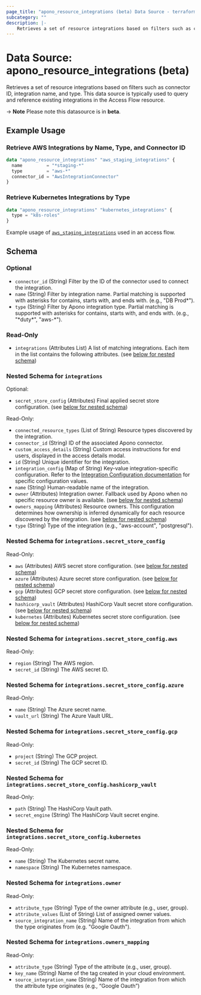 ```yaml
---
page_title: "apono_resource_integrations (beta) Data Source - terraform-provider-apono"
subcategory: ""
description: |-
    Retrieves a set of resource integrations based on filters such as connector ID, integration name, and type. This data source is typically used to query and reference existing integrations in the Access Flow resource.
---
```


# Data Source: apono_resource_integrations (beta)

Retrieves a set of resource integrations based on filters such as connector ID, integration name, and type. This data source is typically used to query and reference existing integrations in the Access Flow resource.

-> **Note** Please note this datasource is in **beta**.

## Example Usage

### Retrieve AWS Integrations by Name, Type, and Connector ID

```terraform
data "apono_resource_integrations" "aws_staging_integrations" {
  name         = "*staging-*"
  type         = "aws-*"
  connector_id = "AwsIntegrationConnector"
}
```

### Retrieve Kubernetes Integrations by Type

```terraform
data "apono_resource_integrations" "kubernetes_integrations" {
  type = "k8s-roles"
}
```

Example usage of [`aws_staging_integrations`](../resources/access_flow_v2.md#integration-owner-as-approver) used in an access flow.

<!-- schema generated by tfplugindocs -->
## Schema

### Optional

- `connector_id` (String) Filter by the ID of the connector used to connect the integration.
- `name` (String) Filter by integration name. Partial matching is supported with asterisks for contains, starts with, and ends with. (e.g., "DB Prod*").
- `type` (String) Filter by Apono integration type. Partial matching is supported with asterisks for contains, starts with, and ends with. (e.g., "\*duty\*", "aws-*").

### Read-Only

- `integrations` (Attributes List) A list of matching integrations. Each item in the list contains the following attributes. (see [below for nested schema](#nestedatt--integrations))

<a id="nestedatt--integrations"></a>
### Nested Schema for `integrations`

Optional:

- `secret_store_config` (Attributes) Final applied secret store configuration. (see [below for nested schema](#nestedatt--integrations--secret_store_config))

Read-Only:

- `connected_resource_types` (List of String) Resource types discovered by the integration.
- `connector_id` (String) ID of the associated Apono connector.
- `custom_access_details` (String) Custom access instructions for end users, displayed in the access details modal.
- `id` (String) Unique identifier for the integration.
- `integration_config` (Map of String) Key-value integration-specific configuration. Refer to the [Integration Configuration documentation](https://docs.apono.io/metadata-for-integration-config) for specific configuration values.
- `name` (String) Human-readable name of the integration.
- `owner` (Attributes) Integration owner. Fallback used by Apono when no specific resource owner is available. (see [below for nested schema](#nestedatt--integrations--owner))
- `owners_mapping` (Attributes) Resource owners. This configuration determines how ownership is inferred dynamically for each resource discovered by the integration. (see [below for nested schema](#nestedatt--integrations--owners_mapping))
- `type` (String) Type of the integration (e.g., "aws-account", "postgresql").

<a id="nestedatt--integrations--secret_store_config"></a>
### Nested Schema for `integrations.secret_store_config`

Read-Only:

- `aws` (Attributes) AWS secret store configuration. (see [below for nested schema](#nestedatt--integrations--secret_store_config--aws))
- `azure` (Attributes) Azure secret store configuration. (see [below for nested schema](#nestedatt--integrations--secret_store_config--azure))
- `gcp` (Attributes) GCP secret store configuration. (see [below for nested schema](#nestedatt--integrations--secret_store_config--gcp))
- `hashicorp_vault` (Attributes) HashiCorp Vault secret store configuration. (see [below for nested schema](#nestedatt--integrations--secret_store_config--hashicorp_vault))
- `kubernetes` (Attributes) Kubernetes secret store configuration. (see [below for nested schema](#nestedatt--integrations--secret_store_config--kubernetes))

<a id="nestedatt--integrations--secret_store_config--aws"></a>
### Nested Schema for `integrations.secret_store_config.aws`

Read-Only:

- `region` (String) The AWS region.
- `secret_id` (String) The AWS secret ID.


<a id="nestedatt--integrations--secret_store_config--azure"></a>
### Nested Schema for `integrations.secret_store_config.azure`

Read-Only:

- `name` (String) The Azure secret name.
- `vault_url` (String) The Azure Vault URL.


<a id="nestedatt--integrations--secret_store_config--gcp"></a>
### Nested Schema for `integrations.secret_store_config.gcp`

Read-Only:

- `project` (String) The GCP project.
- `secret_id` (String) The GCP secret ID.


<a id="nestedatt--integrations--secret_store_config--hashicorp_vault"></a>
### Nested Schema for `integrations.secret_store_config.hashicorp_vault`

Read-Only:

- `path` (String) The HashiCorp Vault path.
- `secret_engine` (String) The HashiCorp Vault secret engine.


<a id="nestedatt--integrations--secret_store_config--kubernetes"></a>
### Nested Schema for `integrations.secret_store_config.kubernetes`

Read-Only:

- `name` (String) The Kubernetes secret name.
- `namespace` (String) The Kubernetes namespace.



<a id="nestedatt--integrations--owner"></a>
### Nested Schema for `integrations.owner`

Read-Only:

- `attribute_type` (String) Type of the owner attribute (e.g., user, group).
- `attribute_values` (List of String) List of assigned owner values.
- `source_integration_name` (String) Name of the integration from which the type originates from (e.g. "Google Oauth").


<a id="nestedatt--integrations--owners_mapping"></a>
### Nested Schema for `integrations.owners_mapping`

Read-Only:

- `attribute_type` (String) Type of the attribute (e.g., user, group).
- `key_name` (String) Name of the tag created in your cloud environment.
- `source_integration_name` (String) Name of the integration from which the attribute type originates (e.g., “Google Oauth”)